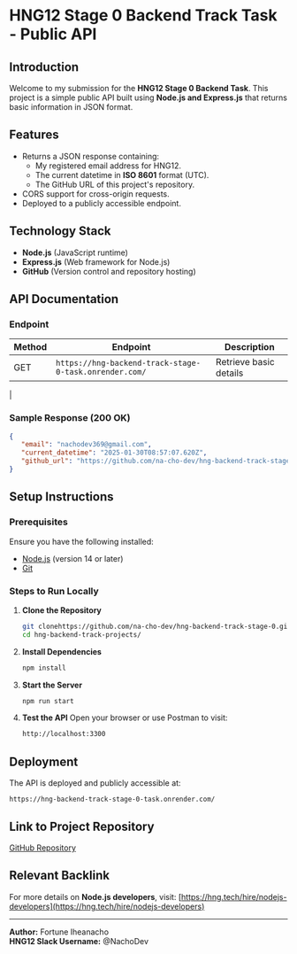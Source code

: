 # HNG12 Stage 0 Backend Track Task - Public API

## Introduction

Welcome to my submission for the **HNG12 Stage 0 Backend Task**. This project is a simple public API built using **Node.js and Express.js** that returns basic information in JSON format.

## Features

- Returns a JSON response containing:
  - My registered email address for HNG12.
  - The current datetime in **ISO 8601** format (UTC).
  - The GitHub URL of this project's repository.
- CORS support for cross-origin requests.
- Deployed to a publicly accessible endpoint.

## Technology Stack

- **Node.js** (JavaScript runtime)
- **Express.js** (Web framework for Node.js)
- **GitHub** (Version control and repository hosting)

## API Documentation

### Endpoint
| Method    | Endpoint                                               | Description            |
| ------    | ------------------------------------------------------ | ---------------------- |
| GET       | `https://hng-backend-track-stage-0-task.onrender.com/` | Retrieve basic details |
|

### Sample Response (200 OK)

```json
{
   "email": "nachodev369@gmail.com",
   "current_datetime": "2025-01-30T08:57:07.620Z",
   "github_url": "https://github.com/na-cho-dev/hng-backend-track-stage-0"
}
```

## Setup Instructions

### Prerequisites

Ensure you have the following installed:

- [Node.js](https://nodejs.org/) (version 14 or later)
- [Git](https://git-scm.com/)

### Steps to Run Locally

1. **Clone the Repository**
   ```sh
   git clonehttps://github.com/na-cho-dev/hng-backend-track-stage-0.git
   cd hng-backend-track-projects/
   ```
2. **Install Dependencies**
   ```sh
   npm install
   ```
3. **Start the Server**
   ```sh
   npm run start
   ```
4. **Test the API**
   Open your browser or use Postman to visit:
   ```sh
   http://localhost:3300
   ```

## Deployment

The API is deployed and publicly accessible at:

```
https://hng-backend-track-stage-0-task.onrender.com/
```

## Link to Project Repository

[GitHub Repository](https://github.com/na-cho-dev/hng-backend-track-stage-0)

## Relevant Backlink

For more details on **Node.js developers**, visit:
[https://hng.tech/hire/nodejs-developers](https://hng.tech/hire/nodejs-developers)

---

**Author:** Fortune Iheanacho  
**HNG12 Slack Username:** @NachoDev
